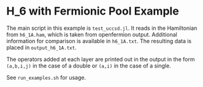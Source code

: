 # H_6 with Fermionic Pool Example

The main script in this example is `test_uccsd.jl`. It reads in the Hamiltonian from `h6_1A.ham`, which is taken from openfermion output. Additional information for comparison is available in `h6_1A.txt`. The resulting data is placed in `output_h6_1A.txt`.

The operators added at each layer are printed out in the output in the form `(a,b,i,j)` in the case of a double or `(a,i)` in the case of a single.

See `run_examples.sh` for usage.